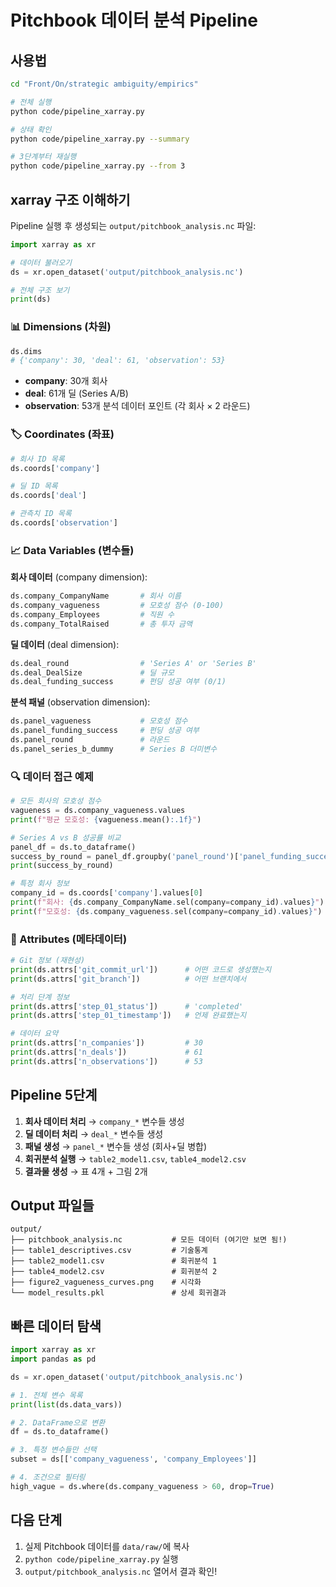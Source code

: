 # Pitchbook 데이터 분석 Pipeline

## 사용법

```bash
cd "Front/On/strategic ambiguity/empirics"

# 전체 실행
python code/pipeline_xarray.py

# 상태 확인
python code/pipeline_xarray.py --summary

# 3단계부터 재실행
python code/pipeline_xarray.py --from 3
```

## xarray 구조 이해하기

Pipeline 실행 후 생성되는 `output/pitchbook_analysis.nc` 파일:

```python
import xarray as xr

# 데이터 불러오기
ds = xr.open_dataset('output/pitchbook_analysis.nc')

# 전체 구조 보기
print(ds)
```

### 📊 Dimensions (차원)

```python
ds.dims
# {'company': 30, 'deal': 61, 'observation': 53}
```

- **company**: 30개 회사
- **deal**: 61개 딜 (Series A/B)
- **observation**: 53개 분석 데이터 포인트 (각 회사 × 2 라운드)

### 🏷️ Coordinates (좌표)

```python
# 회사 ID 목록
ds.coords['company']

# 딜 ID 목록
ds.coords['deal']

# 관측치 ID 목록
ds.coords['observation']
```

### 📈 Data Variables (변수들)

**회사 데이터** (company dimension):
```python
ds.company_CompanyName       # 회사 이름
ds.company_vagueness         # 모호성 점수 (0-100)
ds.company_Employees         # 직원 수
ds.company_TotalRaised       # 총 투자 금액
```

**딜 데이터** (deal dimension):
```python
ds.deal_round                # 'Series A' or 'Series B'
ds.deal_DealSize             # 딜 규모
ds.deal_funding_success      # 펀딩 성공 여부 (0/1)
```

**분석 패널** (observation dimension):
```python
ds.panel_vagueness           # 모호성 점수
ds.panel_funding_success     # 펀딩 성공 여부
ds.panel_round               # 라운드
ds.panel_series_b_dummy      # Series B 더미변수
```

### 🔍 데이터 접근 예제

```python
# 모든 회사의 모호성 점수
vagueness = ds.company_vagueness.values
print(f"평균 모호성: {vagueness.mean():.1f}")

# Series A vs B 성공률 비교
panel_df = ds.to_dataframe()
success_by_round = panel_df.groupby('panel_round')['panel_funding_success'].mean()
print(success_by_round)

# 특정 회사 정보
company_id = ds.coords['company'].values[0]
print(f"회사: {ds.company_CompanyName.sel(company=company_id).values}")
print(f"모호성: {ds.company_vagueness.sel(company=company_id).values}")
```

### 📝 Attributes (메타데이터)

```python
# Git 정보 (재현성)
print(ds.attrs['git_commit_url'])      # 어떤 코드로 생성했는지
print(ds.attrs['git_branch'])          # 어떤 브랜치에서

# 처리 단계 정보
print(ds.attrs['step_01_status'])      # 'completed'
print(ds.attrs['step_01_timestamp'])   # 언제 완료했는지

# 데이터 요약
print(ds.attrs['n_companies'])         # 30
print(ds.attrs['n_deals'])             # 61
print(ds.attrs['n_observations'])      # 53
```

## Pipeline 5단계

1. **회사 데이터 처리** → `company_*` 변수들 생성
2. **딜 데이터 처리** → `deal_*` 변수들 생성
3. **패널 생성** → `panel_*` 변수들 생성 (회사+딜 병합)
4. **회귀분석 실행** → `table2_model1.csv`, `table4_model2.csv`
5. **결과물 생성** → 표 4개 + 그림 2개

## Output 파일들

```
output/
├── pitchbook_analysis.nc           # 모든 데이터 (여기만 보면 됨!)
├── table1_descriptives.csv         # 기술통계
├── table2_model1.csv               # 회귀분석 1
├── table4_model2.csv               # 회귀분석 2
├── figure2_vagueness_curves.png    # 시각화
└── model_results.pkl               # 상세 회귀결과
```

## 빠른 데이터 탐색

```python
import xarray as xr
import pandas as pd

ds = xr.open_dataset('output/pitchbook_analysis.nc')

# 1. 전체 변수 목록
print(list(ds.data_vars))

# 2. DataFrame으로 변환
df = ds.to_dataframe()

# 3. 특정 변수들만 선택
subset = ds[['company_vagueness', 'company_Employees']]

# 4. 조건으로 필터링
high_vague = ds.where(ds.company_vagueness > 60, drop=True)
```

## 다음 단계

1. 실제 Pitchbook 데이터를 `data/raw/`에 복사
2. `python code/pipeline_xarray.py` 실행
3. `output/pitchbook_analysis.nc` 열어서 결과 확인!
